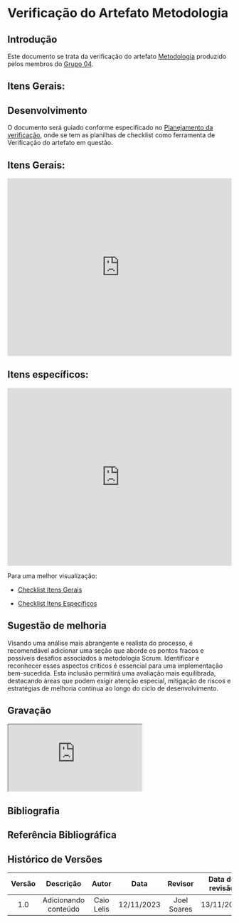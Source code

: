 # Verificação do Artefato Metodologia


## Introdução

Este documento se trata da verificação do artefato [Metodologia](https://requisitos-de-software.github.io/2023.2-e-Titulo/planejamento/metodologia/) produzido pelos membros do [Grupo 04](https://requisitos-de-software.github.io/2023.2-e-Titulo/).
## Itens Gerais:


##  Desenvolvimento

O documento será guiado conforme especificado no [Planejamento da verificação](https://requisitos-de-software.github.io/2023.2-BRBMobilidade/Verifica%C3%A7%C3%A3o/01-planejamento-verificacao-grupo4/), onde se tem as planilhas de checklist como ferramenta de Verificação do artefato em questão.
## Itens Gerais:

<iframe src="https://docs.google.com/spreadsheets/d/e/2PACX-1vT3yXIyn714hmjDKMrJPLywdR4xKLOuayAAja0oPs3OaaRScwNyiK1CN_9RlbZ7LuXSBYz23FvKLmz3/pubhtml?gid=107300813&single=true"width="100%" height="400" frameborder="0" scrolling="yes"></iframe>


## Itens específicos:

<iframe src= "https://docs.google.com/spreadsheets/d/e/2PACX-1vT3yXIyn714hmjDKMrJPLywdR4xKLOuayAAja0oPs3OaaRScwNyiK1CN_9RlbZ7LuXSBYz23FvKLmz3/pubhtml?gid=1140424070&single=true" width="100%" height="400" frameborder="0" scrolling="yes"></iframe>


Para uma melhor visualização:

- [Checklist Itens Gerais](https://docs.google.com/spreadsheets/d/e/2PACX-1vT3yXIyn714hmjDKMrJPLywdR4xKLOuayAAja0oPs3OaaRScwNyiK1CN_9RlbZ7LuXSBYz23FvKLmz3/pubhtml?gid=107300813&single=true)

- [Checklist Itens Específicos](https://docs.google.com/spreadsheets/d/e/2PACX-1vT3yXIyn714hmjDKMrJPLywdR4xKLOuayAAja0oPs3OaaRScwNyiK1CN_9RlbZ7LuXSBYz23FvKLmz3/pubhtml?gid=1140424070&single=true)


## Sugestão de melhoria

Visando uma análise mais abrangente e realista do processo, é recomendável adicionar uma seção que aborde os pontos fracos e possíveis desafios associados à metodologia Scrum. Identificar e reconhecer esses aspectos críticos é essencial para uma implementação bem-sucedida. Esta inclusão permitirá uma avaliação mais equilibrada, destacando áreas que podem exigir atenção especial, mitigação de riscos e estratégias de melhoria contínua ao longo do ciclo de desenvolvimento.

## Gravação 
<iframe src="https://www.youtube.com/watch?v=zXQ33PgEtc4&ab_channel=JoelSoares"></iframe>

## Bibliografia


## Referência Bibliográfica


## Histórico de Versões

| Versão |          Descrição              |     Autor      |      Data      |   Revisor     |    Data de revisão    |  
|:------:|:-------------------------------:|:--------------:|:--------------:|:-------------:|:---------------------:|
|  1.0   | Adicionando conteúdo          | Caio Lelis          | 12/11/2023   |  Joel Soares  |         13/11/2023          |